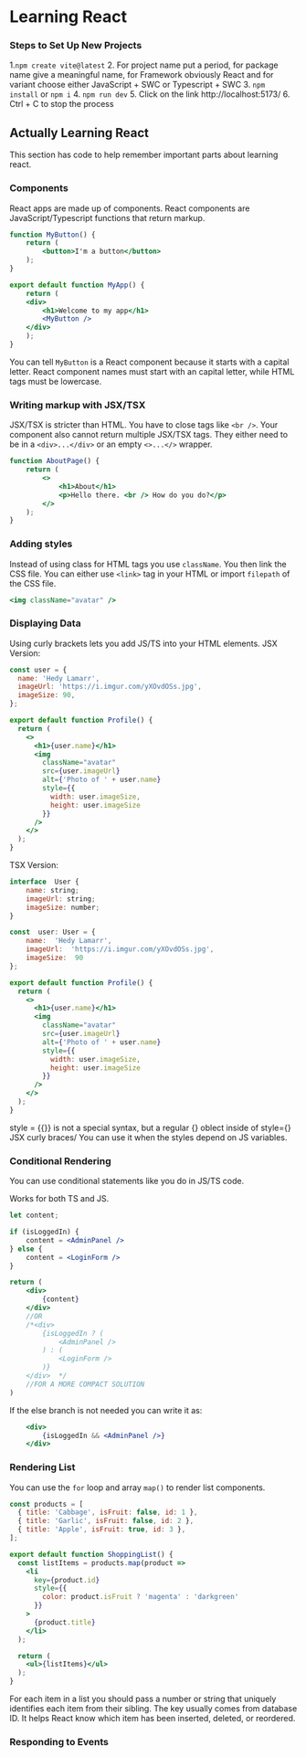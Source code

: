 
# Learning React

### Steps to Set Up New Projects
1.`` npm create vite@latest ``
2. For project name put a period, for package name give a meaningful name, for Framework obviously React and for variant choose either JavaScript + SWC or Typescript + SWC 
3. ``npm install`` or ``npm i``
4. ``npm run dev``
5. Click on the link http://localhost:5173/
6. Ctrl + C to stop the process

## Actually Learning React
This section has code to help remember important parts about learning react.

### Components
React apps are made up of components. React components are JavaScript/Typescript functions that return markup.

```jsx
function MyButton() {
	return (
		<button>I'm a button</button>
	);
}

export default function MyApp() {
	return (
	<div>
		<h1>Welcome to my app</h1>
		<MyButton />
	</div>
	);
}
```

You can tell ``MyButton`` is a React component because it starts with a capital letter. React component names must start with an capital letter, while HTML tags must be lowercase.

### Writing markup with JSX/TSX
JSX/TSX is stricter than HTML. You have to close tags like ``<br />``. Your component also cannot return multiple JSX/TSX tags. They either need to be in a ``<div>...</div>`` or an empty ``<>...</>`` wrapper.

```jsx
function AboutPage() {
	return (
		<>
			<h1>About</h1>
			<p>Hello there. <br /> How do you do?</p>
		</>
	);
}
```

### Adding styles
Instead of using class for HTML tags you use ``className``.  You then link the CSS file. You can either use ``<link>`` tag in your HTML or import ``filepath`` of the CSS file. 
```jsx
<img className="avatar" />
```


### Displaying Data
Using curly brackets lets you add JS/TS into your HTML elements. 
JSX Version:
```jsx
const user = {
  name: 'Hedy Lamarr',
  imageUrl: 'https://i.imgur.com/yXOvdOSs.jpg',
  imageSize: 90,
};

export default function Profile() {
  return (
    <>
      <h1>{user.name}</h1>
      <img
        className="avatar"
        src={user.imageUrl}
        alt={'Photo of ' + user.name}
        style={{
          width: user.imageSize,
          height: user.imageSize
        }}
      />
    </>
  );
}
```

TSX Version:
```jsx
interface  User {
	name: string;
	imageUrl: string;
	imageSize: number;
}

const  user: User = {
	name:  'Hedy Lamarr',
	imageUrl:  'https://i.imgur.com/yXOvdOSs.jpg',
	imageSize:  90
};

export default function Profile() {
  return (
    <>
      <h1>{user.name}</h1>
      <img
        className="avatar"
        src={user.imageUrl}
        alt={'Photo of ' + user.name}
        style={{
          width: user.imageSize,
          height: user.imageSize
        }}
      />
    </>
  );
}
```

style = {{}} is not a special syntax, but a regular {} oblect inside of style={} JSX curly braces/ You can use it when the styles depend on JS variables.

### Conditional Rendering
You can use conditional statements like you do in JS/TS code. 

Works for both TS and JS.

```jsx
let content;

if (isLoggedIn) {
	content = <AdminPanel />
} else {
	content = <LoginForm />
}

return (
	<div>
		{content}
	</div>
	//OR
	/*<div>
		{isLoggedIn ? (
			<AdminPanel />
		) : (
			<LoginForm />
		)}
	</div>	*/
	//FOR A MORE COMPACT SOLUTION
)
```
If the else branch is not needed you can write it as:
```jsx
	<div>
		{isLoggedIn && <AdminPanel />}
	</div>
```

### Rendering List
You can use the ``for`` loop and array ``map()`` to render list components.

```jsx
const products = [
  { title: 'Cabbage', isFruit: false, id: 1 },
  { title: 'Garlic', isFruit: false, id: 2 },
  { title: 'Apple', isFruit: true, id: 3 },
];

export default function ShoppingList() {
  const listItems = products.map(product =>
    <li
      key={product.id}
      style={{
        color: product.isFruit ? 'magenta' : 'darkgreen'
      }}
    >
      {product.title}
    </li>
  );

  return (
    <ul>{listItems}</ul>
  );
}

```

For each item in a list you should pass a number or string that uniquely identifies each item from their sibling. The key usually comes from database ID. It helps React know which item has been inserted, deleted, or reordered.

### Responding to Events

<!--stackedit_data:
eyJoaXN0b3J5IjpbLTEwNjIxMDE2NzksMTE3MDAxMzg4NSw4Nz
k0MDAxMTAsMTE0ODkxMDQwNSwyNTIwNzExMDcsLTY5OTYzMDk2
Nyw5MzQxNjUzNDIsMjEzNDc1MTI5NywxNzIyODcyOTQsLTE2Mz
A0NjcxODYsNDk3ODE4ODEwXX0=
-->